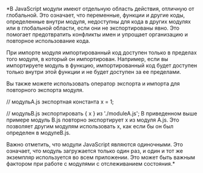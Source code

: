 *В JavaScript модули имеют отдельную область действия, отличную от глобальной. Это означает, что переменные, функции и другие коды, определенные внутри модуля, недоступны для кода в других модулях или в глобальной области, если они не экспортированы явно. Это помогает предотвратить конфликты имен и упрощает организацию и повторное использование кода.

При импорте модуля импортированный код доступен только в пределах того модуля, в который он импортирован. Например, если вы импортируете модуль в функцию, импортированный код будет доступен только внутри этой функции и не будет доступен за ее пределами.

Вы также можете использовать оператор экспорта и импорта для повторного экспорта модуля.

// модульA.js
экспортная константа х = 1;

// модульB.js
экспортировать { x } из './moduleA.js';
В приведенном выше примере модуль B.js повторно экспортирует x из модуля A.js. Это позволяет другим модулям использовать x, как если бы он был определен в модулеB.js.

Важно отметить, что модули JavaScript являются одиночными. Это означает, что модуль загружается только один раз, и один и тот же экземпляр используется во всем приложении. Это может быть важным фактором при работе с модулями с отслеживанием состояния.*
